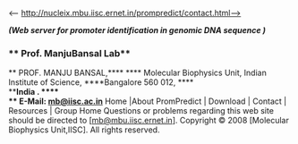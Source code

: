 <-- http://nucleix.mbu.iisc.ernet.in/prompredict/contact.html-->

**_(Web server for promoter identification in genomic DNA sequence )_**
### ** Prof. ManjuBansal Lab**
** PROF. MANJU BANSAL,**** **** 
Molecular Biophysics Unit, 
Indian Institute of Science, 
****Bangalore 560 012, ****  
****India . ****  
** E-Mail:  mb@iisc.ac.in**
Home |About PromPredict | Download | Contact | Resources | Group Home
Questions or problems regarding this web site should be directed to [mb@mbu.iisc.ernet.in]. 
Copyright © 2008 [Molecular Biophysics Unit,IISC]. All rights reserved.  